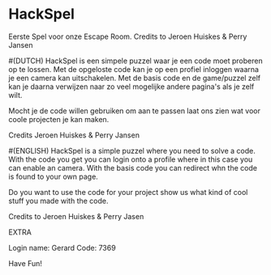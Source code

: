 # HackSpel
Eerste Spel voor onze Escape Room. Credits to Jeroen Huiskes &amp; Perry Jansen

#(DUTCH)
HackSpel is een simpele puzzel waar je een code moet proberen op te lossen.
Met de opgeloste code kan je op een profiel inloggen waarna je een camera kan uitschakelen.
Met de basis code en de game/puzzel zelf kan je daarna verwijzen naar zo veel mogelijke andere pagina's als je zelf wilt.

Mocht je de code willen gebruiken om aan te passen laat ons zien wat voor coole projecten je kan maken.

Credits Jeroen Huiskes & Perry Jansen

#(ENGLISH)
HackSpel is a simple puzzel where you need to solve a code.
With the code you get you can login onto a profile where in this case you can enable an camera.
With the basis code you can redirect whn the code is found to your own page.

Do you want to use the code for your project show us what kind of cool stuff you made with the code.

Credits to Jeroen Huiskes & Perry Jasen 

EXTRA

Login name: Gerard
Code: 7369

Have Fun!
